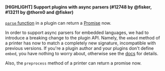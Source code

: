 #### [HIGHLIGHT] Support plugins with async parsers (#12748 by @fisker, #13211 by @thorn0 and @fisker)

[`parse` function](https://prettier.io/docs/en/plugins.html#parsers) in a plugin can return a [Promise](https://developer.mozilla.org/en-US/docs/Web/JavaScript/Reference/Global_Objects/Promise) now.

In order to support async parsers for embedded languages, we had to introduce a breaking change to the plugin API. Namely, the `embed` method of a printer has now to match a completely new signature, incompatible with previous versions. If you're a plugin author and your plugins don't define `embed`, you have nothing to worry about, otherwise see the [docs](/docs/plugins.html#optional-embed) for details.

Also, the `preprocess` method of a printer can return a promise now.
